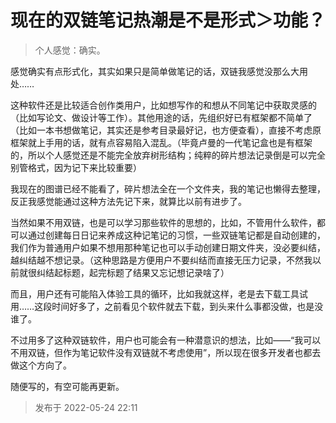 # 现在的双链笔记热潮是不是形式＞功能？
> 个人感觉：确实。

感觉确实有点形式化，其实如果只是简单做笔记的话，双链我感觉没那么大用处……

这种软件还是比较适合创作类用户，比如想写作的和想从不同笔记中获取灵感的（比如写论文、做设计等工作）。其他用途的话，先组织好已有框架都不简单了（比如一本书想做笔记，其实还是参考目录最好记，也方便查看），直接不考虑原框架就上手用的话，就有点容易陷入混乱。（毕竟卢曼的一代笔记盒也是有框架的，所以个人感觉还是不能完全放弃树形结构；纯粹的碎片想法记录倒是可以完全别管格式，因为记下来比较重要）

我现在的图谱已经不能看了，碎片想法全在一个文件夹，我的笔记也懒得去整理，反正我感觉能通过这种方法先记下来，就算比以前有进步了。

当然如果不用双链，也是可以学习那些软件的思想的，比如，不管用什么软件，都可以通过创建每日日记来养成这种记笔记的习惯，一些双链笔记都是自动创建的，我们作为普通用户如果不想用那种笔记也可以手动创建日期文件夹，没必要纠结，越纠结越不想记录。（这种思路是方便用户不要纠结而直接无压力记录，不然我以前就很纠结起标题，起完标题了结果又忘记想记录啥了）

而且，用户还有可能陷入体验工具的循环，比如我就这样，老是去下载工具试用……这段时间好多了，之前看见个软件就去下载，到头来什么事都没做，也是没谁了。

不过用多了这种双链软件，用户也可能会有一种潜意识的想法，比如——“我可以不用双链，但作为笔记软件没有双链就不考虑使用”，所以现在很多开发者也都去做这个方向了。

随便写的，有空可能再更新。

> 发布于 2022-05-24 22:11